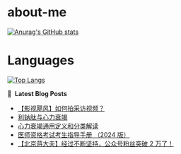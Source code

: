 # about-me
[![Anurag's GitHub stats](https://github-readme-stats.vercel.app/api?username=whitewatercn)](https://github.com/anuraghazra/github-readme-stats)

# Languages
[![Top Langs](https://github-readme-stats.vercel.app/api/top-langs/?username=whitewatercn)](https://github.com/anuraghazra/github-readme-stats)

📕 &nbsp;**Latest Blog Posts**
<!-- BLOG-POST-LIST:START -->
- [【影视飓风】如何拍采访视频？](https://forum.beginner.center/t/topic/772/1)
- [利钠肽与心力衰竭](https://forum.beginner.center/t/topic/770/1)
- [心力衰竭通用定义和分类解读](https://forum.beginner.center/t/topic/769/1)
- [医师资格考试考生指导手册 （2024 版）](https://forum.beginner.center/t/topic/768/1)
- [【北京蒋大夫】经过不断坚持，公众号粉丝突破 2 万了！](https://forum.beginner.center/t/topic/767/1)
<!-- BLOG-POST-LIST:END -->
